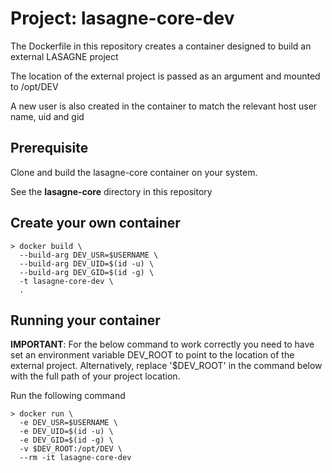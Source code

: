 # Project: lasagne-core-dev

The Dockerfile in this repository creates a container designed to build an external LASAGNE project

The location of the external project is passed as an argument and mounted to /opt/DEV

A new user is also created in the container to match the relevant host user name, uid and gid

## Prerequisite

Clone and build the lasagne-core container on your system.

See the __lasagne-core__ directory in this repository

## Create your own container

```
> docker build \
  --build-arg DEV_USR=$USERNAME \
  --build-arg DEV_UID=$(id -u) \
  --build-arg DEV_GID=$(id -g) \
  -t lasagne-core-dev \
  .
```

## Running your container

__IMPORTANT__: For the below command to work correctly you need to have set an environment variable DEV_ROOT to point to the location of the external project. Alternatively, replace '$DEV_ROOT' in the command below with the full path of your project location.

Run the following command 

```
> docker run \
  -e DEV_USR=$USERNAME \
  -e DEV_UID=$(id -u) \
  -e DEV_GID=$(id -g) \
  -v $DEV_ROOT:/opt/DEV \
  --rm -it lasagne-core-dev
```


